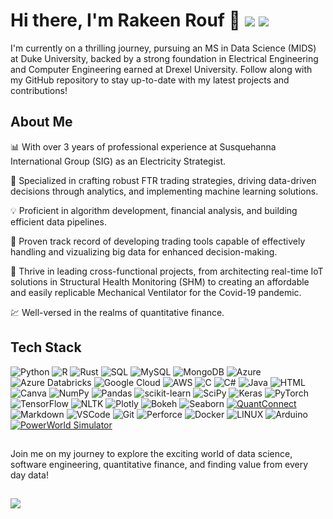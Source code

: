 # Hi there, I'm Rakeen Rouf 👋 [<img src="https://img.shields.io/badge/Google%20Scholar-Profile-green?logo=google-scholar">]([https://scholar.google.com/citations?user=yourgoogleid](https://scholar.google.com/citations?user=RSSBjWUAAAAJ&hl=en)) [<img src="https://img.shields.io/badge/LinkedIn-Profile-blue?logo=linkedin">]([https://www.linkedin.com/in/yourlinkedinid/](https://www.linkedin.com/in/rakeen-rouf/))

I'm currently on a thrilling journey, pursuing an MS in Data Science (MIDS) at Duke University, backed by a strong foundation in Electrical Engineering and Computer Engineering earned at Drexel University. Follow along with my GitHub repository to stay up-to-date with my latest projects and contributions!

## About Me

📊 With over 3 years of professional experience at Susquehanna International Group (SIG) as an Electricity Strategist.

🔧 Specialized in crafting robust FTR trading strategies, driving data-driven decisions through analytics, and implementing machine learning solutions.

💡 Proficient in algorithm development, financial analysis, and building efficient data pipelines.

📱 Proven track record of developing trading tools capable of effectively handling and vizualizing big data for enhanced decision-making.

🚀 Thrive in leading cross-functional projects, from architecting real-time IoT solutions in Structural Health Monitoring (SHM) to creating an affordable and easily replicable Mechanical Ventilator for the Covid-19 pandemic.

💹 Well-versed in the realms of quantitative finance.

## Tech Stack

![Python](https://img.shields.io/badge/python-3670A0?style=for-the-badge&logo=python&logoColor=ffdd54) ![R](https://img.shields.io/badge/r-%23276DC3.svg?style=for-the-badge&logo=r&logoColor=white) ![Rust](https://img.shields.io/badge/rust-%23000000.svg?style=for-the-badge&logo=rust&logoColor=white) ![SQL](https://img.shields.io/badge/-SQL-CC2927?style=for-the-badge&logo=microsoft-sql-server&logoColor=white) ![MySQL](https://img.shields.io/badge/mysql-%2300f.svg?style=for-the-badge&logo=mysql&logoColor=white) ![MongoDB](https://img.shields.io/badge/MongoDB-4EA94B?style=for-the-badge&logo=mongodb&logoColor=white) ![Azure](https://img.shields.io/badge/azure-%230072C6.svg?style=for-the-badge&logo=azure-devops&logoColor=white) ![Azure Databricks](https://img.shields.io/badge/-Azure%20Databricks-FF813F?style=for-the-badge&logo=azure-databricks&logoColor=white) ![Google Cloud](https://img.shields.io/badge/Google%20Cloud-%234285F4.svg?style=for-the-badge&logo=google-cloud&logoColor=white) ![AWS](https://img.shields.io/badge/AWS-%23FF9900.svg?style=for-the-badge&logo=amazon-aws&logoColor=white) ![C](https://img.shields.io/badge/-C-00599C?style=for-the-badge&logo=c&logoColor=white) ![C#](https://img.shields.io/badge/-C%23-239120?style=for-the-badge&logo=c-sharp&logoColor=white) ![Java](https://img.shields.io/badge/-Java-007396?style=for-the-badge&logo=java&logoColor=white) ![HTML](https://img.shields.io/badge/-HTML-E34F26?style=for-the-badge&logo=html5&logoColor=white) ![Canva](https://img.shields.io/badge/Canva-%2300C4CC.svg?style=for-the-badge&logo=Canva&logoColor=white)
![NumPy](https://img.shields.io/badge/numpy-%23013243.svg?style=for-the-badge&logo=numpy&logoColor=white)
![Pandas](https://img.shields.io/badge/pandas-%23150458.svg?style=for-the-badge&logo=pandas&logoColor=white)
![scikit-learn](https://img.shields.io/badge/scikit--learn-%23F7931E.svg?style=for-the-badge&logo=scikit-learn&logoColor=white)
![SciPy](https://img.shields.io/badge/SciPy-%230C55A5.svg?style=for-the-badge&logo=scipy&logoColor=%white)
![Keras](https://img.shields.io/badge/Keras-%23D00000.svg?style=for-the-badge&logo=Keras&logoColor=white) 
![PyTorch](https://img.shields.io/badge/PyTorch-%23EE4C2C.svg?style=for-the-badge&logo=PyTorch&logoColor=white)
![TensorFlow](https://img.shields.io/badge/TensorFlow-%23FF6F00.svg?style=for-the-badge&logo=TensorFlow&logoColor=white)
![NLTK](https://img.shields.io/badge/-NLTK-4EA94B?style=for-the-badge&logo=nltk&logoColor=white)
![Plotly](https://img.shields.io/badge/Plotly-%233F4F75.svg?style=for-the-badge&logo=plotly&logoColor=white)
![Bokeh](https://img.shields.io/badge/-Bokeh-F68E56?style=for-the-badge&logo=bokeh&logoColor=white)
![Seaborn](https://img.shields.io/badge/-Seaborn-3776AB?style=for-the-badge&logo=seaborn&logoColor=white)
[![QuantConnect](https://img.shields.io/badge/-QuantConnect-00B3E7?style=for-the-badge&logo=quantconnect&logoColor=white)](https://www.quantconnect.com/)
![Markdown](https://img.shields.io/badge/Markdown-000000?style=for-the-badge&logo=markdown&logoColor=white)
![VSCode](https://img.shields.io/badge/Visual_Studio-0078d7?style=for-the-badge&logo=visual%20studio&logoColor=white)
![Git](https://img.shields.io/badge/Git-F05032?style=for-the-badge&logo=git&logoColor=white)
![Perforce](https://img.shields.io/badge/-Perforce-DA282A?style=for-the-badge&logo=perforce&logoColor=white)
![Docker](https://img.shields.io/badge/-Docker-2496ED?style=for-the-badge&logo=docker&logoColor=white)
![LINUX](https://img.shields.io/badge/Linux-FCC624?style=for-the-badge&logo=linux&logoColor=black)
![Arduino](https://img.shields.io/badge/-Arduino-00979D?style=for-the-badge&logo=arduino&logoColor=white)
[![PowerWorld Simulator](https://img.shields.io/badge/-PowerWorld%20Simulator-FFA500?style=for-the-badge&logo=powerworld-simulator&logoColor=white)](https://www.powerworld.com/products/simulator/)


##
Join me on my journey to explore the exciting world of data science, software engineering, quantitative finance, and finding value from every day data!

##
[![](https://visitcount.itsvg.in/api?id=rmr327&label=Profile%20Views&color=6&icon=5&pretty=false)](https://visitcount.itsvg.in)

